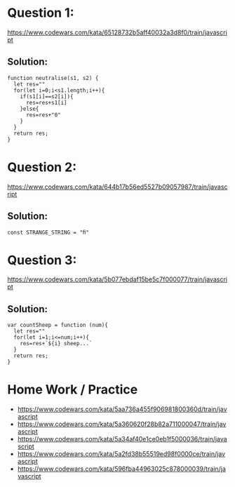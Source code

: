# Question 1: 
https://www.codewars.com/kata/65128732b5aff40032a3d8f0/train/javascript 
## Solution: 
```
function neutralise(s1, s2) {
  let res=""
  for(let i=0;i<s1.length;i++){
    if(s1[i]==s2[i]){
      res=res+s1[i]
    }else{
      res=res+"0"
    }
  }
  return res;
}
```
# Question 2: 
https://www.codewars.com/kata/644b17b56ed5527b09057987/train/javascript
## Solution: 
```
const STRANGE_STRING = "ﬁ"
```

# Question 3: 
https://www.codewars.com/kata/5b077ebdaf15be5c7f000077/train/javascript
## Solution: 
```
var countSheep = function (num){
  let res=""
  for(let i=1;i<=num;i++){
    res=res+`${i} sheep...`
  }
  return res;
}
```

# Home Work / Practice 
- https://www.codewars.com/kata/5aa736a455f906981800360d/train/javascript
- https://www.codewars.com/kata/5a360620f28b82a711000047/train/javascript
- https://www.codewars.com/kata/5a34af40e1ce0eb1f5000036/train/javascript
- https://www.codewars.com/kata/5a2fd38b55519ed98f0000ce/train/javascript
- https://www.codewars.com/kata/596fba44963025c878000039/train/javascript